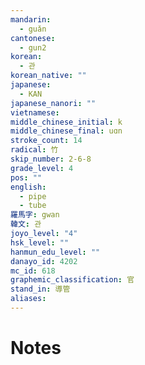 ```yaml
---
mandarin:
  - guǎn
cantonese:
  - gun2
korean:
  - 관
korean_native: ""
japanese:
  - KAN
japanese_nanori: ""
vietnamese:
middle_chinese_initial: k
middle_chinese_final: uɑn
stroke_count: 14
radical: 竹
skip_number: 2-6-8
grade_level: 4
pos: ""
english:
  - pipe
  - tube
羅馬字: gwan
韓文: 관
joyo_level: "4"
hsk_level: ""
hanmun_edu_level: ""
danayo_id: 4202
mc_id: 618
graphemic_classification: 官
stand_in: 導管
aliases:
---
```


# Notes
